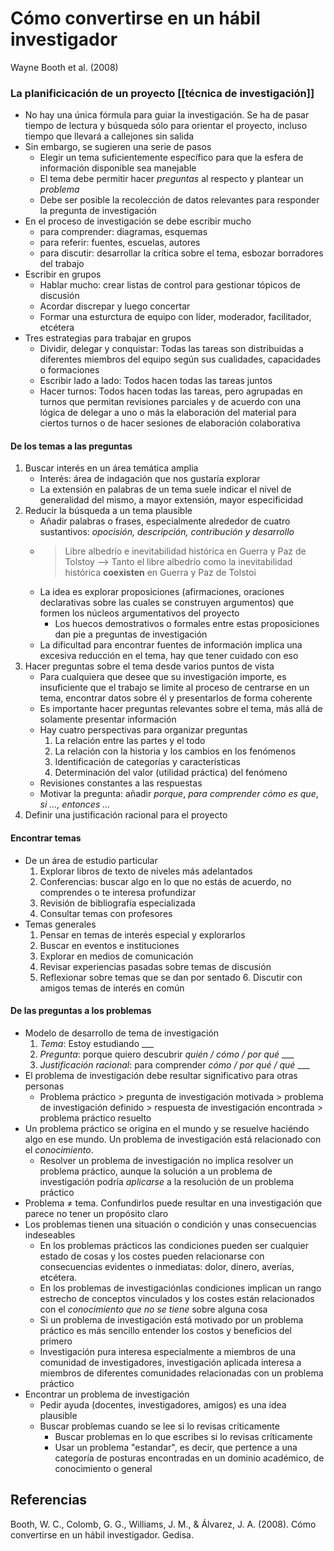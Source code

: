 # Cómo convertirse en un hábil investigador
Wayne Booth et al. (2008)

 ### La planificicación de un proyecto [[técnica de investigación]]
 
- No hay una única fórmula para guiar la investigación. Se ha de pasar tiempo de lectura y búsqueda sólo para orientar el proyecto, incluso tiempo que llevará a callejones sin salida
- Sin embargo, se sugieren una serie de pasos 
    - Elegir un tema suficientemente específico para que la esfera de información disponible sea manejable
    - El tema debe permitir hacer *preguntas* al respecto y plantear un *problema*
    -  Debe ser posible la recolección de datos relevantes para responder la pregunta de investigación
-  En el proceso de investigación se debe escribir mucho
    -  para comprender: diagramas, esquemas
    -  para referir: fuentes, escuelas, autores
    -  para discutir: desarrollar la crítica sobre el tema, esbozar borradores del trabajo
-  Escribir en grupos
    -  Hablar mucho: crear listas de control para gestionar tópicos de discusión
    -  Acordar discrepar y luego concertar
    -  Formar una esturctura de equipo con líder, moderador, facilitador, etcétera
-  Tres estrategias para trabajar en grupos
    -  Dividir, delegar y conquistar: Todas las tareas son distribuidas a diferentes miembros del equipo según sus cualidades, capacidades o formaciones
    -  Escribir lado a lado: Todos hacen todas las tareas juntos
    -  Hacer turnos: Todos hacen todas las tareas, pero agrupadas en turnos que permitan revisiones parciales y de acuerdo con una lógica de delegar a uno o más la elaboración del material para ciertos turnos o de hacer sesiones de elaboración colaborativa
#### De los temas a las preguntas
1.  Buscar interés en un área temática amplia
    - Interés: área de indagación que nos gustaría explorar
    - La extensión en palabras de un tema suele indicar el nivel de generalidad del mismo, a mayor extensión, mayor especificidad
2.  Reducir la búsqueda a un tema plausible
    - Añadir palabras o frases, especialmente alrededor de cuatro sustantivos: *opocisión, descripción, contribución y desarrollo*
    - > Libre albedrío e inevitabilidad histórica en Guerra y Paz de Tolstoy --> Tanto el libre albedrío como la inevitabilidad histórica **coexisten** en Guerra y Paz de Tolstoi
    - La idea es explorar proposiciones (afirmaciones, oraciones declarativas sobre las cuales se construyen argumentos) que formen los núcleos argumentativos del proyecto
        - Los huecos demostrativos o formales entre estas proposiciones dan pie a preguntas de investigación
    - La dificultad para encontrar fuentes de información implica una excesiva reducción en el tema, hay que tener cuidado con eso
3.  Hacer preguntas sobre el tema desde varios puntos de vista
    - Para cualquiera que desee que su investigación importe, es insuficiente que el trabajo se limite al proceso de centrarse en un tema, encontrar datos sobre él y presentarlos de forma coherente
    - Es importante hacer preguntas relevantes sobre el tema, más allá de solamente presentar información
    - Hay cuatro perspectivas para organizar preguntas
        1. La relación entre las partes y el todo
        2. La relación con la historia y los cambios en los fenómenos
        3. Identificación de categorías y características
        4. Determinación del valor (utilidad práctica) del fenómeno
    - Revisiones constantes a las respuestas
    - Motivar la pregunta: añadir *porque*, *para comprender cómo es que*, *si ..., entonces ...*
4.  Definir una justificación racional para el proyecto

#### Encontrar temas
-  De un área de estudio particular
    1. Explorar libros de texto de niveles más adelantados
    2. Conferencias: buscar algo en lo que no estás de acuerdo, no comprendes o te interesa profundizar 
    3. Revisión de bibliografía especializada
    4. Consultar temas con profesores
- Temas generales
    1. Pensar en temas de interés especial y explorarlos
    2. Buscar en eventos e instituciones
    3. Explorar en medios de comunicación
    4. Revisar experiencias pasadas sobre temas de discusión
    5. Reflexionar sobre temas que se dan por sentado
		6. Discutir con amigos temas de interés en común

#### De las preguntas a los problemas

- Modelo de desarrollo de tema de investigación
    1. *Tema*: Estoy estudiando ___
    2. *Pregunta*: porque quiero descubrir *quién / cómo / por qué* ___
    3. *Justificación racional*: para comprender *cómo / por qué / qué* ___
- El problema de investigación debe resultar significativo para otras personas
    - Problema práctico > pregunta de investigación motivada > problema de investigación definido > respuesta de investigación encontrada > problema práctico resuelto
- Un problema práctico se origina en el mundo y se resuelve haciéndo algo en ese mundo. Un problema de investigación está relacionado con el *conocimiento*.
    - Resolver un problema de investigación no implica resolver un problema práctico, aunque la solución a un problema de investigación podría *aplicarse* a la resolución de un problema práctico
- Problema ≠ tema. Confundirlos puede resultar en una investigación que parece no tener un propósito claro
- Los problemas tienen una situación o condición y unas consecuencias indeseables
    - En los problemas prácticos las condiciones pueden ser cualquier estado de cosas y los costes pueden relacionarse con consecuencias evidentes o inmediatas: dolor, dinero, averías, etcétera.
    - En los problemas de investigaciónlas condiciones implican un rango estrecho de conceptos vinculados y los costes están relacionados con el *conocimiento que no se tiene* sobre alguna cosa
    - Si un problema de investigación está motivado por un problema práctico es más sencillo entender los costos y beneficios del primero
    - Investigación pura interesa especialmente a miembros de una comunidad de investigadores, investigación aplicada interesa a miembros de diferentes comunidades relacionadas con un problema práctico
- Encontrar un problema de investigación
    - Pedir ayuda (docentes, investigadores, amigos) es una idea plausible
    - Buscar problemas cuando se lee si lo revisas críticamente
		- Buscar problemas en lo que escribes si lo revisas críticamente
		- Usar un problema "estandar", es decir, que pertence a una categoría de posturas encontradas en un dominio académico, de conocimiento o general

## Referencias

Booth, W. C., Colomb, G. G., Williams, J. M., & Álvarez, J. A. (2008). Cómo convertirse en un hábil investigador. Gedisa.
